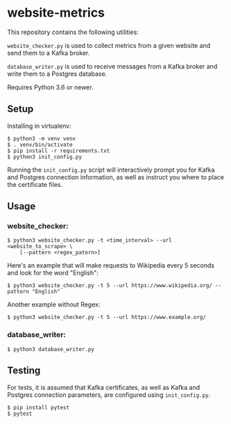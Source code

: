 # website-metrics

This repository contains the following utilities:

`website_checker.py` is used to collect metrics from a given website and send them to a Kafka broker. 

`database_writer.py` is used to receive messages from a Kafka broker and write them to a Postgres database.

Requires Python 3.6 or newer.

## Setup

Installing in virtualenv:
```
$ python3 -m venv venv
$ . venv/bin/activate
$ pip install -r requirements.txt
$ python3 init_config.py
```
Running the `init_config.py` script will interactively prompt you for Kafka and Postgres connection information, as well as instruct you where to place the certificate files.


## Usage

### website_checker:
```
$ python3 website_checker.py -t <time_interval> --url <website_to_scrape> \
    [--pattern <regex_patern>]
```

Here's an example that will make requests to Wikipedia every 5 seconds and look for the word "English":

```
$ python3 website_checker.py -t 5 --url https://www.wikipedia.org/ --pattern "English"
```
Another example without Regex:
```
$ python3 website_checker.py -t 5 --url https://www.example.org/
```

### database_writer:
```
$ python3 database_writer.py 
```


## Testing
For tests, it is assumed that Kafka certificates, as well as Kafka and Postgres connection parameters, are configured using `init_config.py`.

```
$ pip install pytest
$ pytest
```
